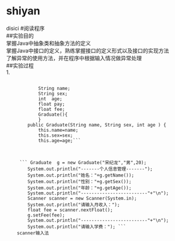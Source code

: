 # shiyan
disici
#阅读程序  
##实验目的  
掌握Java中抽象类和抽象方法的定义  
掌握Java中接口的定义，熟练掌握接口的定义形式以及接口的实现方法  
了解异常的使用方法，并在程序中根据输入情况做异常处理  
##实验过程  
1.  
```public class Graduate {
				
			String name;
			String sex;
			int  age;
			float pay;
			float fee;
			Graduate(){	
			}
		public Graduate(String name, String sex, int age ) {
			this.name=name;
			this.sex=sex;
			this.age=age;```  
      
      
      
     ``` Graduate  g = new Graduate("宋纪龙","男",20);
		System.out.println("-------个人信息管理-------");
		System.out.println("姓名："+g.getName());
		System.out.println("性别："+g.getSex());
		System.out.println("年龄："+g.getAge());
		System.out.println("-------------------------"+"\n");
		Scanner scanner = new Scanner(System.in);
		System.out.println("请输入月收入：");
		float fee = scanner.nextFloat();
		g.setFee(fee);
		System.out.println("-------------------------"+"\n");		
		System.out.println("请输入学费："); ``` 
    scanner输入法
    
      
      
      


